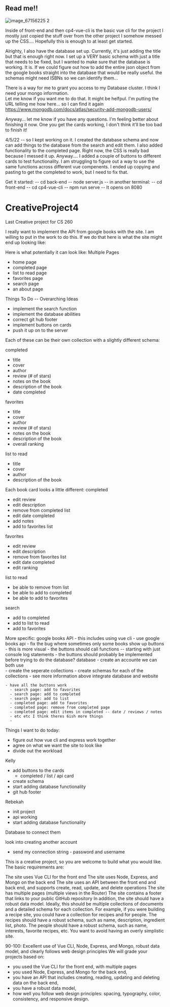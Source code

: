 ## Read me!!

![image_67156225 2](https://user-images.githubusercontent.com/95512267/162015993-919b0402-3dec-4d47-a145-65869cee1e62.JPG)


Inside of front-end and then cp4-vue-cli is the basic vue cli for the project
I mostly just copied the stuff over from the other project
I somehow messed up the CSS....
Hopefully this is enough to at least get started.

Alrighty, I also have the database set up. Currently, it's just adding the title but that is enough right now. I set up a VERY basic schema with just a title that needs to be fixed, but I wanted to make sure that the database is working. It is. 
If we could figure out how to add the entire json object from the google books straight into the database that would be really useful. 
the schemas might need ISBNs so we can identify them...

There is a way for me to grant you access to my Database cluster.
I think I need your mongo information.  
Let me know if you want me to do that. It might be helfpul. 
I'm putting the URL telling me how here... so I can find it again
https://www.mongodb.com/docs/atlas/security-add-mongodb-users/

Anyway... let me know if you have any questions. I'm feeling better about finishing it now. 
One you get the cards working, I don't think it'll be too bad to finish it!


4/5/22 -- so I kept working on it. I created the database schema and now can add things to the database from the search and edit them. I also added functionality to the completed page. Right now, the CSS is really bad because I messed it up. Anyway.... I added a couple of buttons to different cards to test functionality. I am struggling to figure out a way to use the same functions across different vue compenents. I ended up copying and pasting to get the completed to work, but I need to fix that.  


Get it started: 
-- cd back-end
-- node server.js
-- in another terminal:
-- cd front-end
-- cd cp4-vue-cli
-- npm run serve
-- It opens on 8080


# CreativeProject4
Last Creative project for CS 260


I really want to implement the API from google books with the site. I am willing to put in the work to do this.
If we do that here is what the site might end up looking like: 

Here is what potentially it can look like:
Multiple Pages
 - home page
 - completed page
 - list to read page
 - favorites page
 - search page
 - an about page
 
 Things To Do -- Overarching Ideas
  - implement the search function
  - implement the database abilities
  - correct git hub footer
  - implement buttons on cards
  - push it up on to the server
  
 
 
 Each of these can be their own collection with a slightly different schema:
 
  completed
   - title
   - cover
   - author
   - review (# of stars)
   - notes on the book
   - description of the book
   - date completed

  favorites
   - title
   - cover
   - author
   - review (# of stars)
   - notes on the book
   - description of the book
   - overall ranking


  list to read
   - title
   - cover
   - author
   - description of the book

Each book card looks a little different:
 completed
   - edit review
   - edit description
   - remove from completed list
   - edit date completed
   - add notes
   - add to favorites list
 
 favorites
   - edit review
   - edit description
   - remove from favorites list
   - edit date completed
   - edit ranking
 
 list to read
   - be able to remove from list
   - be able to add to completed
   - be able to add to favorites
 
 search
   - add to completed
   - add to list to read
   - add to favorites
 

More specific:
google books API
     - this includes using vue cli
     - use google books api
     - fix the bug where sometimes only some books show up
buttons
     - this is more visual
     - the buttons should call functions -- starting with just console log statements
     - the buttons should probably be implemented before trying to do the database?
 database
    - create an accounte we can both use   
    - create the seperate collections
    - create schemas for each of the collections
    - see more information above
integrate database and website


    - have all the buttons work
      - search page: add to favorites
      - search page: add to completed
      - search page: add to list
      - completed page: add to favorites
      - completed page: remove from completed page
      - completed page: edit items in completed -- date / reviews / notes
      - etc etc I think theres 6ish more things
      - 





Things I want to do today:
  - figure out how vue cli and express work together
  - agree on what we want the site to look like
  - divide out the workload
  




Kelly
 - add buttons to the cards
 	- completed / list / api card 
 - create schema
 - start adding database functionality
 - git hub footer

Rebekah
- init project 
- api working
- start adding database functionality
 

Database to connect them


look into creating another account

- send my connection string - password and username






This is a creative project, so you are welcome to build what you would like. The basic requirements are:

The site uses Vue CLI for the front end
The site uses Node, Express, and Mongo on the back end
The site uses an API between the front end and back end, and supports create, read, update, and delete operations
The site has multiple pages (multiple views in the Router)
The site contains a footer that links to your public GitHub repository
In addition, the site should have a robust data model. Ideally, this should be multiple collections of documents and a detailed schema for each collection. For example, if you were building a recipe site, you could have a collection for recipes and for people. The recipes should have a robust schema, such as name, description, ingredient list, photo. The people should have a robust schema, such as name, interests, favorite recipes, etc.  You want to avoid having an overly simplistic site.


90-100: Excellent use of Vue CLI, Node, Express, and Mongo, robust data model, and clearly follows web design principles
We will grade your projects based on:
 - you used the Vue CLI for the front end, with multiple pages
 - you used Node, Express, and Mongo for the back end,
 - you have an API that includes creating, reading, updating and deleting data on the back end,
 - you have a robust data model,
 - how well you follow web design principles: spacing, typography, color, consistency, and responsive design.
